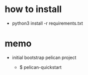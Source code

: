 # how to install

- python3 install -r requirements.txt


# memo

- initial bootstrap pelican project

  - $ pelican-quickstart

